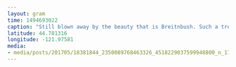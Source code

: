 ```yaml
---
layout: gram
time: 1494693022
caption: "Still blown away by the beauty that is Breitnbush. Such a treasure!"
latitude: 44.781316
longitude: -121.97581
media:
- media/posts/201705/18381844_2350089768463326_4518229037599948800_n_17880354976011542.jpg
---
```

